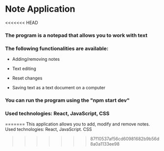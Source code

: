 # Note Application

<<<<<<< HEAD
### The program is a notepad that allows you to work with text

### The following functionalities are available:

- Adding/removing notes

- Text editing

- Reset changes

- Saving text as a text document on a computer

### You can run the program using the "npm start dev"

### Used technologies: React, JavaScript, CSS
=======
This application allows you to add, modify and remove notes.
Used technologies: React, JavaScript. CSS
>>>>>>> 87f10537af56cd60981682b9b56d8a0a1133ee98
